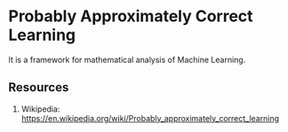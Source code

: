 # Probably Approximately Correct Learning

It is a framework for mathematical analysis of Machine Learning.

## Resources
1. Wikipedia: https://en.wikipedia.org/wiki/Probably_approximately_correct_learning
